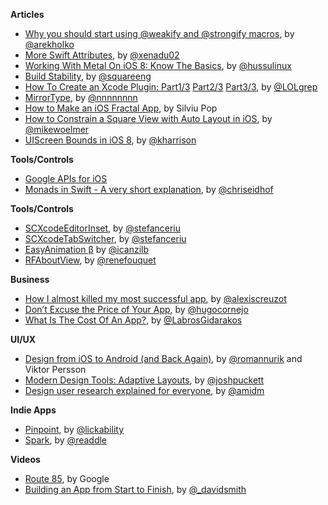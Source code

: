 **Articles**

* [Why you should start using @weakify and @strongify macros](http://holko.pl/2015/05/31/weakify-strongify/), by [@arekholko](https://twitter.com/arekholko)
* [More Swift Attributes](http://www.russbishop.net/more-swift-attributes), by [@xenadu02](https://twitter.com/xenadu02)
* [Working With Metal On iOS 8: Know The Basics](http://teks.co.in/site/blog/working-with-metal-on-ios-8-know-the-basics/), by [@hussulinux](https://twitter.com/hussulinux)
* [Build Stability](https://corner.squareup.com/2015/06/build-stability.html), by [@squareeng](https://twitter.com/squareeng)
* [How To Create an Xcode Plugin: Part1/3](http://www.raywenderlich.com/94020/creating-an-xcode-plugin-part-1) [Part2/3](http://www.raywenderlich.com/97756/creating-an-xcode-plugin-part-2) [Part3/3](http://www.raywenderlich.com/104479/creating-an-xcode-plugin-part-3), by [@LOLgrep](https://twitter.com/lolgrep)
* [Mirror​Type](http://nshipster.com/mirrortype/), by [@nnnnnnnn](https://twitter.com/nnnnnnnn)
* [How to Make an iOS Fractal App](https://www.weheartswift.com/make-ios-fractal-app/), by Silviu Pop
* [How to Constrain a Square View with Auto Layout in iOS](http://spin.atomicobject.com/2015/06/03/ios-square-view-auto-layout/), by [@mikewoelmer](https://twitter.com/mikewoelmer)
* [UIScreen Bounds in iOS 8](http://useyourloaf.com/blog/2015/06/01/uiscreen-bounds-in-ios-8.html), by [@kharrison](https://twitter.com/kharrison)

**Tools/Controls**

* [Google APIs for iOS](https://developers.google.com/ios/cocoapods)
* [Monads in Swift - A very short explanation](http://chris.eidhof.nl/posts/monads-in-swift.html), by [@chriseidhof](https://twitter.com/chriseidhof)

**Tools/Controls**

* [SCXcodeEditorInset](https://github.com/stefanceriu/SCXcodeEditorInset), by [@stefanceriu](https://twitter.com/stefanceriu)
* [SCXcodeTabSwitcher](https://github.com/stefanceriu/SCXcodeTabSwitcher), by [@stefanceriu](https://twitter.com/stefanceriu)
* [EasyAnimation β](https://github.com/icanzilb/EasyAnimation) by [@icanzilb](https://twitter.com/icanzilb)
* [RFAboutView](https://github.com/fouquet/RFAboutView), by [@renefouquet](https://twitter.com/renefouquet)


**Business**

* [How I almost killed my most successful app](https://medium.com/@kirualex/how-i-almost-killed-my-most-successful-app-9dbbd5a2144c), by [@alexiscreuzot](https://twitter.com/alexiscreuzot)
* [Don’t Excuse the Price of Your App](https://medium.com/thoughts-on-thoughts/don-t-excuse-the-price-of-your-app-94e572b2a171), by [@hugocornejo](https://twitter.com/hugocornejo)
* [What Is The Cost Of An App?](https://medium.com/@LabrosGidarakos/what-is-the-cost-of-an-app-6c484b368bf8), by [@LabrosGidarakos](https://twitter.com/LabrosGidarakos)


**UI/UX**

* [Design from iOS to Android (and Back Again)](http://www.google.com/design/articles/design-from-ios-to-android/), by [@romannurik](https://twitter.com/romannurik) and Viktor Persson 
* [Modern Design Tools: Adaptive Layouts](https://medium.com/@joshpuckett/modern-design-tools-adaptive-layouts-e236070856e3), by [@joshpuckett](https://twitter.com/joshpuckett)
* [Design user research explained for everyone](http://blog.froont.com/design-user-research-explained/), by [@amidm](https://twitter.com/amidm)


**Indie Apps**

* [Pinpoint](http://lickability.com/pinpoint/), by [@lickability](https://twitter.com/lickability)
* [Spark](https://readdle.com/products/spark), by [@readdle](https://twitter.com/readdle)


**Videos**

* [Route 85](https://www.youtube.com/playlist?list=PLOU2XLYxmsIKGQekfmV0Qk52qLG5LU2jO), by Google
* [Building an App from Start to Finish](https://www.youtube.com/watch?v=rEkuRFO6xTw&app=desktop), by [@_davidsmith](https://twitter.com/_davidsmith)

